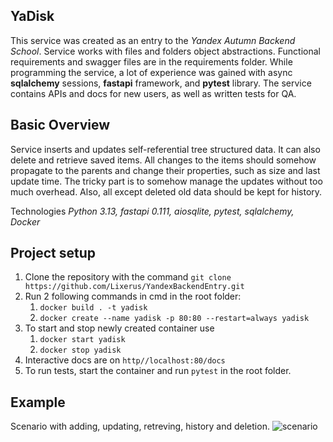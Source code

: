 ## YaDisk 

This service was created as an entry to the *Yandex Autumn Backend School*. Service works with files and folders object abstractions. Functional requirements and swagger files are in the requirements folder. While programming the service, a lot of experience was gained with async **sqlalchemy** sessions, **fastapi** framework, and **pytest** library. The service contains APIs and docs for new users, as well as written tests for QA.

## Basic Overview
Service inserts and updates self-referential tree structured data. It can also delete and retrieve saved items. All changes to the items should somehow propagate to the parents and change their properties, such as size and last update time. The tricky part is to somehow manage the updates without too much overhead. Also, all except deleted old data should be kept for history.

Technologies
*Python 3.13, fastapi 0.111, aiosqlite, pytest, sqlalchemy, Docker*

## Project setup
1. Clone the repository with the command `git clone https://github.com/Lixerus/YandexBackendEntry.git`
2. Run 2 following commands in cmd in the root folder:
    1. `docker build . -t yadisk`
    2. `docker create --name yadisk -p 80:80 --restart=always yadisk`
3. To start and stop newly created container use
    1. `docker start yadisk`
    2. `docker stop yadisk`
4. Interactive docs are on `http//localhost:80/docs`
5. To run tests, start the container and run `pytest` in the root folder.

## Example
Scenario with adding, updating, retreving, history and deletion.
![scenario](YaDisk_basic_scenario.gif)